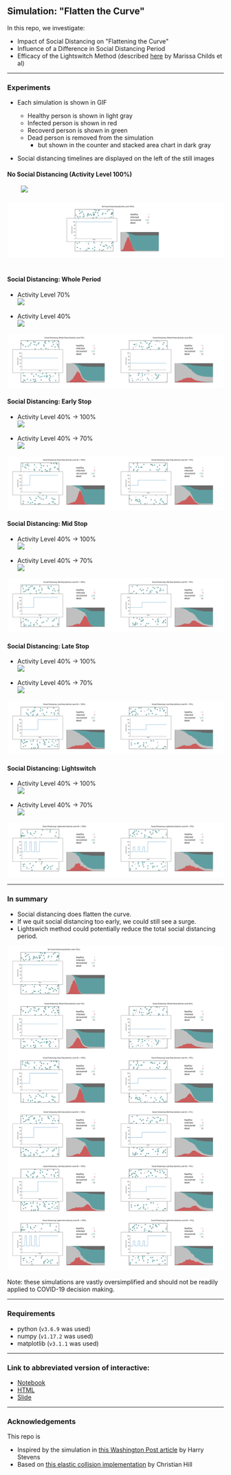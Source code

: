 ## Simulation: "Flatten the Curve"  
In this repo, we investigate:
- Impact of Social Distancing on "Flattening the Curve"  
- Influence of a Difference in Social Distancing Period  
- Efficacy of the Lightswitch Method (described [here](https://covid-measures.github.io/) by Marissa Childs et al)  
  
---  

### Experiments
  
- Each simulation is shown in GIF  
    - Healthy person is shown in light gray  
    - Infected person is shown in red  
    - Recoverd person is shown in green  
    - Dead person is removed from the simulation  
        - but shown in the counter and stacked area chart in dark gray  

- Social distancing timelines are displayed on the left of the still images  
  
#### No Social Distancing (Activity Level 100%)  
　　
![](simulations/flattenthecurve_100.gif)  
　　
![](concats/concat_overlayed_nosocialdistancing.png)  
　　
#### Social Distancing: Whole Period  

- Activity Level 70%  
![](simulations/flattenthecurve_70.gif)  

- Activity Level 40%  
![](simulations/flattenthecurve_40.gif)  

![](concats/concat_overlayed_wholeperiod.png)  

#### Social Distancing: Early Stop  

- Activity Level 40% -> 100%  
![](simulations/flattenthecurve_stop_shortterm.gif)  

- Activity Level 40% -> 70%  
![](simulations/flattenthecurve_stop_shortterm70.gif)  

![](concats/concat_overlayed_stop_shortterm.png)  

#### Social Distancing: Mid Stop  

- Activity Level 40% -> 100%  
![](simulations/flattenthecurve_stop_midterm.gif)  

- Activity Level 40% -> 70%  
![](simulations/flattenthecurve_stop_midterm70.gif)  

![](concats/concat_overlayed_stop_midterm.png)  

#### Social Distancing: Late Stop  

- Activity Level 40% -> 100%  
![](simulations/flattenthecurve_stop_longterm.gif)  

- Activity Level 40% -> 70%  
![](simulations/flattenthecurve_stop_longterm70.gif)  

![](concats/concat_overlayed_stop_longterm.png)  

#### Social Distancing: Lightswitch  

- Activity Level 40% -> 100%  
![](simulations/flattenthecurve_lightswitch.gif)  

- Activity Level 40% -> 70%  
![](simulations/flattenthecurve_lightswitch70.gif)  

![](concats/concat_overlayed_lightswitch.png)  

---

### In summary  

- Social distancing does flatten the curve.  
- If we quit social distancing too early, we could still see a surge.  
- Lightswich method could potentially reduce the total social distancing period.  

![](concats/concat_overlayed_all.png)  
  
Note: these simulations are vastly oversimplified and should not be readily applied to COVID-19 decision making.   

---  
  
### Requirements  
  
- python (`v3.6.9` was used)  
- numpy (`v1.17.2` was used)  
- matplotlib (`v3.1.1` was used)  
  
---  
  
### Link to abbreviated version of interactive:  
  
- [Notebook](https://nbviewer.jupyter.org/github/rikiyay/covid19/blob/master/notebook/flatten_the_curve.ipynb?flush_cache=true)  
- [HTML](https://htmlpreview.github.io/?https://github.com/rikiyay/covid19/blob/master/notebook/flatten_the_curve.html)  
- [Slide](https://htmlpreview.github.io/?https://github.com/rikiyay/covid19/blob/master/notebook/flatten_the_curve.slides.html)  
  
---  
  
### Acknowledgements  
  
This repo is  
- Inspired by the simulation in [this Washington Post article](https://www.washingtonpost.com/graphics/2020/world/corona-simulator/) by Harry Stevens  
- Based on [this elastic collision implementation](https://github.com/xnx/collision) by Christian Hill  